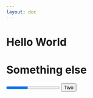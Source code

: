 ```yaml
---
layout: doc
---
```


# Hello World

<hello/>

# Something else
<progress class="progress progress-secondary w-56" value="40" max="100"></progress>
<button class="btn btn-secondary">Two</button>

<script setup lang="ts">
import hello from './hello.vue'
</script>